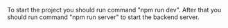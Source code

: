 To start the project you should run command "npm run dev".
After that you should run command "npm run server" to start the backend server.